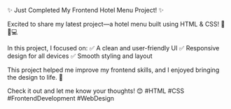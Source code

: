 ✨ Just Completed My Frontend Hotel Menu Project! ✨

Excited to share my latest project—a hotel menu built using HTML & CSS! 🏨📜💻

In this project, I focused on:
✅ A clean and user-friendly UI
✅ Responsive design for all devices
✅ Smooth styling and layout

This project helped me improve my frontend skills, and I enjoyed bringing the design to life. 🚀

Check it out and let me know your thoughts! 😊 #HTML #CSS #FrontendDevelopment #WebDesign
